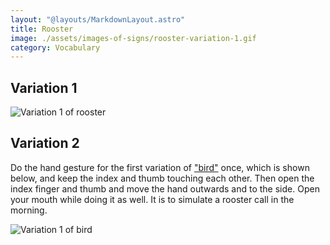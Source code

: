 ```yaml
---
layout: "@layouts/MarkdownLayout.astro"
title: Rooster
image: ./assets/images-of-signs/rooster-variation-1.gif
category: Vocabulary
---
```


## Variation 1

![Variation 1 of rooster](@signs/rooster-variation-1.gif)

## Variation 2

Do the hand gesture for the first variation of
["bird"](./bird#variation-1) once,
which is shown below, and keep the index and thumb touching each other.
Then open the index finger and thumb
and move the hand outwards and to the side.
Open your mouth while doing it as well.
It is to simulate a rooster call in the morning.

![Variation 1 of bird](@signs/bird-variation-1.gif)

